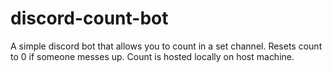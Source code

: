 # discord-count-bot
A simple discord bot that allows you to count in a set channel. Resets count to 0 if someone messes up. Count is hosted locally on host machine.

